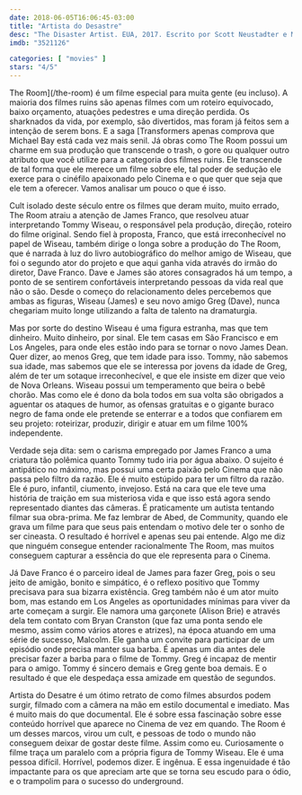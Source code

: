 ```yaml
---
date: 2018-06-05T16:06:45-03:00
title: "Artista do Desastre"
desc: "The Disaster Artist. EUA, 2017. Escrito por Scott Neustadter e Michael H. Weber baseado no romance autobiográfico de Greg Sestero e Tom Bissell. Dirigido por James Franco. Com James e Dave Franco, Seth Rogen, Ari Graynor, Alison Brie, Jacki Weaver, Paul Scheer."
imdb: "3521126"

categories: [ "movies" ]
stars: "4/5"
---
```

The Room](/the-room) é um filme especial para muita gente (eu incluso). A maioria dos filmes ruins são apenas filmes com um roteiro equivocado, baixo orçamento, atuações pedestres e uma direção perdida. Os sharknados da vida, por exemplo, são divertidos, mas foram já feitos sem a intenção de serem bons. E a saga [Transformers apenas comprova que Michael Bay está cada vez mais senil. Já obras como The Room possui um charme em sua produção que transcende o trash, o gore ou qualquer outro atributo que você utilize para a categoria dos filmes ruins. Ele transcende de tal forma que ele merece um filme sobre ele, tal poder de sedução ele exerce para o cinéfilo apaixonado pelo Cinema e o que quer que seja que ele tem a oferecer. Vamos analisar um pouco o que é isso.

Cult isolado deste século entre os filmes que deram muito, muito errado, The Room atraiu a atenção de James Franco, que resolveu atuar interpretando Tommy Wiseau, o responsável pela produção, direção, roteiro do filme original. Sendo fiel à proposta, Franco, que está irreconhecível no papel de Wiseau, também dirige o longa sobre a produção do The Room, que é narrada à luz do livro autobiográfico do melhor amigo de Wiseau, que foi o segundo ator do projeto e que aqui ganha vida através do irmão do diretor, Dave Franco. Dave e James são atores consagrados há um tempo, a ponto de se sentirem confortáveis interpretando pessoas da vida real que não o são. Desde o começo do relacionamento deles percebemos que ambas as figuras, Wiseau (James) e seu novo amigo Greg (Dave), nunca chegariam muito longe utilizando a falta de talento na dramaturgia.

Mas por sorte do destino Wiseau é uma figura estranha, mas que tem dinheiro. Muito dinheiro, por sinal. Ele tem casas em São Francisco e em Los Angeles, para onde eles estão indo para se tornar o novo James Dean. Quer dizer, ao menos Greg, que tem idade para isso. Tommy, não sabemos sua idade, mas sabemos que ele se interessa por jovens da idade de Greg, além de ter um sotaque irreconhecível, e que ele insiste em dizer que veio de Nova Orleans. Wiseau possui um temperamento que beira o bebê chorão. Mas como ele é dono da bola todos em sua volta são obrigados a aguentar os ataques de humor, as ofensas gratuitas e o gigante buraco negro de fama onde ele pretende se enterrar e a todos que confiarem em seu projeto: roteirizar, produzir, dirigir e atuar em um filme 100% independente.

Verdade seja dita: sem o carisma empregado por James Franco a uma criatura tão polêmica quanto Tommy tudo iria por água abaixo. O sujeito é antipático no máximo, mas possui uma certa paixão pelo Cinema que não passa pelo filtro da razão. Ele é muito estúpido para ter um filtro da razão. Ele é puro, infantil, ciumento, invejoso. Está na cara que ele teve uma história de traição em sua misteriosa vida e que isso está agora sendo representado diantes das câmeras. É praticamente um autista tentando filmar sua obra-prima. Me faz lembrar de Abed, de Community, quando ele grava um filme para que seus pais entendam o motivo dele ter o sonho de ser cineasta. O resultado é horrível e apenas seu pai entende. Algo me diz que ninguém consegue entender racionalmente The Room, mas muitos conseguem capturar a essência do que ele representa para o Cinema.

Já Dave Franco é o parceiro ideal de James para fazer Greg, pois o seu jeito de amigão, bonito e simpático, é o reflexo positivo que Tommy precisava para sua bizarra existência. Greg também não é um ator muito bom, mas estando em Los Angeles as oportunidades mínimas para viver da arte começam a surgir. Ele namora uma garçonete (Alison Brie) e através dela tem contato com Bryan Cranston (que faz uma ponta sendo ele mesmo, assim como vários atores e atrizes), na época atuando em uma série de sucesso, Malcolm. Ele ganha um convite para participar de um episódio onde precisa manter sua barba. É apenas um dia antes dele precisar fazer a barba para o filme de Tommy. Greg é incapaz de mentir para o amigo. Tommy é sincero demais e Greg gente boa demais. E o resultado é que ele despedaça essa amizade em questão de segundos.

Artista do Desatre é um ótimo retrato de como filmes absurdos podem surgir, filmado com a câmera na mão em estilo documental e imediato. Mas é muito mais do que documental. Ele é sobre essa fascinação sobre esse conteúdo horrível que aparece no Cinema de vez em quando. The Room é um desses marcos, virou um cult, e pessoas de todo o mundo não conseguem deixar de gostar deste filme. Assim como eu. Curiosamente o filme traça um paralelo com a própria figura de Tommy Wiseau. Ele é uma pessoa difícil. Horrível, podemos dizer. E ingênua. E essa ingenuidade é tão impactante para os que apreciam arte que se torna seu escudo para o ódio, e o trampolim para o sucesso do underground.

